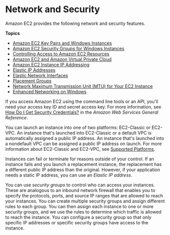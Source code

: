 # Network and Security<a name="ec2-network-and-security"></a>

Amazon EC2 provides the following network and security features\.

**Topics**
+ [Amazon EC2 Key Pairs and Windows Instances](ec2-key-pairs.md)
+ [Amazon EC2 Security Groups for Windows Instances](using-network-security.md)
+ [Controlling Access to Amazon EC2 Resources](UsingIAM.md)
+ [Amazon EC2 and Amazon Virtual Private Cloud](using-vpc.md)
+ [Amazon EC2 Instance IP Addressing](using-instance-addressing.md)
+ [Elastic IP Addresses](elastic-ip-addresses-eip.md)
+ [Elastic Network Interfaces](using-eni.md)
+ [Placement Groups](placement-groups.md)
+ [Network Maximum Transmission Unit \(MTU\) for Your EC2 Instance](network_mtu.md)
+ [Enhanced Networking on Windows](enhanced-networking.md)

If you access Amazon EC2 using the command line tools or an API, you'll need your access key ID and secret access key\. For more information, see [How Do I Get Security Credentials?](http://docs.aws.amazon.com/general/latest/gr/getting-aws-sec-creds.html) in the *Amazon Web Services General Reference*\.

You can launch an instance into one of two platforms: EC2\-Classic or EC2\-VPC\. An instance that's launched into EC2\-Classic or a default VPC is automatically assigned a public IP address\. An instance that's launched into a nondefault VPC can be assigned a public IP address on launch\. For more information about EC2\-Classic and EC2\-VPC, see [Supported Platforms](ec2-supported-platforms.md)\.

Instances can fail or terminate for reasons outside of your control\. If an instance fails and you launch a replacement instance, the replacement has a different public IP address than the original\. However, if your application needs a static IP address, you can use an *Elastic IP address*\.

You can use *security groups* to control who can access your instances\. These are analogous to an inbound network firewall that enables you to specify the protocols, ports, and source IP ranges that are allowed to reach your instances\. You can create multiple security groups and assign different rules to each group\. You can then assign each instance to one or more security groups, and we use the rules to determine which traffic is allowed to reach the instance\. You can configure a security group so that only specific IP addresses or specific security groups have access to the instance\.